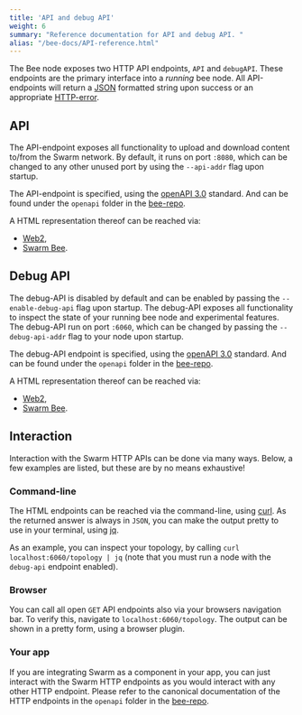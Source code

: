 ```yaml
---
title: 'API and debug API'
weight: 6
summary: "Reference documentation for API and debug API. "
alias: "/bee-docs/API-reference.html"
---
```


The Bee node exposes two HTTP API endpoints, `API` and `debugAPI`. These endpoints are the primary interface into a *running* bee node. All API-endpoints will return a [JSON](https://www.json.org/json-en.html) formatted string upon success or an appropriate [HTTP-error](https://developer.mozilla.org/en-US/docs/Web/HTTP/Status).

## API
The API-endpoint exposes all functionality to upload and download content to/from the Swarm network. By default, it runs on port `:8080`, which can be changed to any other unused port by using the `--api-addr` flag upon startup.

The API-endpoint is specified, using the [openAPI 3.0](https://github.com/OAI/OpenAPI-Specification/blob/master/versions/3.0.0.md) standard. And can be found under the `openapi` folder in the [bee-repo](https://github.com/ethersphere/bee).

A HTML representation thereof can be reached via:

- [Web2](/bee-docs/API/index.html),
- [Swarm Bee](https://gateway.ethswarm.org/files/55f2dc7b2670120a6f5cdfd90bed19f991f6d2f368f75936a3cbc5afc2b729f1).

## Debug API
The debug-API is disabled by default and can be enabled by passing the `--enable-debug-api` flag upon startup. The debug-API exposes all functionality to inspect the state of your running bee node and experimental features. The debug-API run on port `:6060`, which can be changed by passing the `--debug-api-addr` flag to your node upon startup.

The debug-API endpoint is specified, using the [openAPI 3.0](https://github.com/OAI/OpenAPI-Specification/blob/master/versions/3.0.0.md) standard. And can be found under the `openapi` folder in the [bee-repo](https://github.com/ethersphere/bee).

A HTML representation thereof can be reached via:

- [Web2](/bee-docs/debugAPI/index.html),
- [Swarm Bee](https://gateway.ethswarm.org/files/08e7b21b427ec690f1dc80d79f8f377bae2e170adfc49357a5f479f1a015483c).

## Interaction
Interaction with the Swarm HTTP APIs can be done via many ways. Below, a few examples are listed, but these are by no means exhaustive!

### Command-line
The HTML endpoints can be reached via the command-line, using [curl](https://curl.haxx.se/). As the returned answer is always in `JSON`, you can make the output pretty to use in your terminal, using [jq](https://stedolan.github.io/jq/).

As an example, you can inspect your topology, by calling `curl localhost:6060/topology | jq` (note that you must run a node with the `debug-api` endpoint enabled).

### Browser
You can call all open `GET` API endpoints also via your browsers navigation bar. To verify this, navigate to `localhost:6060/topology`. The output can be shown in a pretty form, using a browser plugin.

### Your app
If you are integrating Swarm as a component in your app, you can just interact with the Swarm HTTP endpoints as you would interact with any other HTTP endpoint. Please refer to the canonical documentation of the HTTP endpoints in the `openapi` folder in the [bee-repo](https://github.com/ethersphere/bee).

